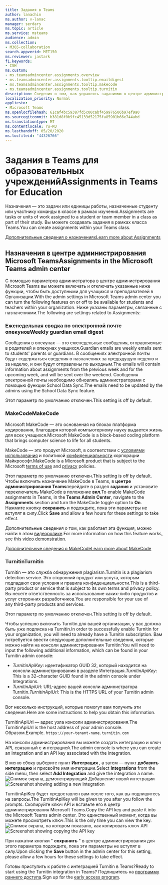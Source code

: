 ```yaml
---
title: Задания в Teams
author: lanachin
ms.author: v-lanac
manager: serdars
ms.topic: article
ms.service: msteams
audience: admin
ms.collection:
- M365-collaboration
search.appverid: MET150
ms.reviewer: jastark
f1.keywords:
- CSH
ms.custom:
- ms.teamsadmincenter.assignments.overview
- ms.teamsadmincenter.assignments.tooltip.emaildigest
- ms.teamsadmincenter.assignments.tooltip.makecode
- ms.teamsadmincenter.assignments.tooltip.turnitin
description: Сведения о том, как управлять заданиями в центре администрирования Microsoft Teams в Teams для образовательных учреждений.
localization_priority: Normal
appliesto:
- Microsoft Teams
ms.openlocfilehash: 61caf4bc59387fd5c00cabf459976506b97ef9a0
ms.sourcegitcommit: b381d8f0b9fc45133d52175fa85901b66e744abd
ms.translationtype: MT
ms.contentlocale: ru-RU
ms.lasthandoff: 05/20/2020
ms.locfileid: "44326766"
---
```

# <a name="assignments-in-teams-for-education"></a><span data-ttu-id="67b24-103">Задания в Teams для образовательных учреждений</span><span class="sxs-lookup"><span data-stu-id="67b24-103">Assignments in Teams for Education</span></span>

<span data-ttu-id="67b24-104">Назначения — это задачи или единицы работы, назначенные студенту или участнику команды в классе в рамках изучения.</span><span class="sxs-lookup"><span data-stu-id="67b24-104">Assignments are tasks or units of work assigned to a student or team member in a class as part of their study.</span></span> <span data-ttu-id="67b24-105">Вы можете создавать задания в рамках класса Teams.</span><span class="sxs-lookup"><span data-stu-id="67b24-105">You can create assignments within your Teams class.</span></span>

[<span data-ttu-id="67b24-106">Дополнительные сведения о назначениях</span><span class="sxs-lookup"><span data-stu-id="67b24-106">Learn more about Assignments</span></span>](https://support.office.com/article/microsoft-teams-5aa4431a-8a3c-4aa5-87a6-b6401abea114?ui=en-US&rs=en-IE&ad=IE#ID0EAABAAA=Assignments)

## <a name="assignments-in-the-microsoft-teams-admin-center"></a><span data-ttu-id="67b24-107">Назначения в центре администрирования Microsoft Teams</span><span class="sxs-lookup"><span data-stu-id="67b24-107">Assignments in the Microsoft Teams admin center</span></span>

<span data-ttu-id="67b24-108">С помощью параметров администратора в центре администрирования Microsoft Teams вы можете включать и отключать указанные ниже функции, чтобы быть доступными для учащихся и преподавателей в Организации.</span><span class="sxs-lookup"><span data-stu-id="67b24-108">With the admin settings in Microsoft Teams admin center you can turn the following features on or off to be available for students and teachers within your organization.</span></span> <span data-ttu-id="67b24-109">Ниже указаны параметры, связанные с назначениями.</span><span class="sxs-lookup"><span data-stu-id="67b24-109">The following are settings related to Assignments:</span></span>

<span data-ttu-id="67b24-110"><a name="#bkemaildigest"> </a></span><span class="sxs-lookup"><span data-stu-id="67b24-110"><a name="#bkemaildigest"> </a></span></span>
### <a name="weekly-guardian-email-digest"></a><span data-ttu-id="67b24-111">Еженедельная сводка по электронной почте опекунов</span><span class="sxs-lookup"><span data-stu-id="67b24-111">Weekly guardian email digest</span></span>

<span data-ttu-id="67b24-112">Сообщения в опекунах — это еженедельные сообщения, отправляемые в родителей и опекунах учащихся.</span><span class="sxs-lookup"><span data-stu-id="67b24-112">Guardian emails are weekly emails sent to students' parents or guardians.</span></span> <span data-ttu-id="67b24-113">В сообщениях электронной почты будут содержаться сведения о назначениях за предыдущую неделю и за неделю, и они будут отправлены по выходным.</span><span class="sxs-lookup"><span data-stu-id="67b24-113">The emails will contain information about assignments from the previous week and for the upcoming week, and will be sent over the weekend.</span></span> <span data-ttu-id="67b24-114">Сообщения электронной почты необходимо обновлять администраторами с помощью функции School Data Sync.</span><span class="sxs-lookup"><span data-stu-id="67b24-114">The emails need to be updated by the admins using the School Data Sync feature.</span></span>

<span data-ttu-id="67b24-115">Этот параметр по умолчанию отключен.</span><span class="sxs-lookup"><span data-stu-id="67b24-115">This setting is off by default.</span></span>

<span data-ttu-id="67b24-116"><a name="bkmakecode"> </a></span><span class="sxs-lookup"><span data-stu-id="67b24-116"><a name="bkmakecode"> </a></span></span>
### <a name="makecode"></a><span data-ttu-id="67b24-117">MakeCode</span><span class="sxs-lookup"><span data-stu-id="67b24-117">MakeCode</span></span>
<span data-ttu-id="67b24-118">Microsoft MakeCode — это основанная на блоках платформа кодирования, благодаря которой компьютерному науку выдается жизнь для всех учащихся.</span><span class="sxs-lookup"><span data-stu-id="67b24-118">Microsoft MakeCode is a block-based coding platform that brings computer science to life for all students.</span></span> 

<span data-ttu-id="67b24-119">MakeCode — это продукт Microsoft, в соответствии с [условиями использования](https://go.microsoft.com/fwlink/?LinkID=206977) и политикой [конфиденциальности](https://go.microsoft.com/fwlink/?LinkId=521839) корпорации Майкрософт.</span><span class="sxs-lookup"><span data-stu-id="67b24-119">MakeCode is a Microsoft product that is subject to the Microsoft [terms of use](https://go.microsoft.com/fwlink/?LinkID=206977) and [privacy](https://go.microsoft.com/fwlink/?LinkId=521839) policies.</span></span>

<span data-ttu-id="67b24-120">Этот параметр по умолчанию отключен.</span><span class="sxs-lookup"><span data-stu-id="67b24-120">This setting is off by default.</span></span> <span data-ttu-id="67b24-121">Чтобы включить назначение MakeCode в Teams, в **центре администрирования Teams**перейдите в раздел **задания** и установите переключатель MakeCode в положение **вкл**.</span><span class="sxs-lookup"><span data-stu-id="67b24-121">To enable MakeCode assignments in Teams, in the **Teams Admin Center**, navigate to the **Assignments** section and turn the MakeCode toggle option to **On**.</span></span> <span data-ttu-id="67b24-122">Нажмите кнопку **сохранить** и подождите, пока эти параметры не вступят в силу.</span><span class="sxs-lookup"><span data-stu-id="67b24-122">Click **Save** and allow a few hours for these settings to take effect.</span></span>

<span data-ttu-id="67b24-123">Дополнительные сведения о том, как работает эта функция, можно найти в этом [видеоролике](https://makecode.com/blog/teams/teams-assignments).</span><span class="sxs-lookup"><span data-stu-id="67b24-123">For more information on how this feature works, see this [video demonstration](https://makecode.com/blog/teams/teams-assignments).</span></span>

[<span data-ttu-id="67b24-124">Дополнительные сведения о MakeCode</span><span class="sxs-lookup"><span data-stu-id="67b24-124">Learn more about MakeCode</span></span>](https://aka.ms/makecode)

<span data-ttu-id="67b24-125"><a name="#turnitin"> </a></span><span class="sxs-lookup"><span data-stu-id="67b24-125"><a name="#turnitin"> </a></span></span>
### <a name="turnitin"></a><span data-ttu-id="67b24-126">Turnitin</span><span class="sxs-lookup"><span data-stu-id="67b24-126">Turnitin</span></span>

<span data-ttu-id="67b24-127">Turnitin — это служба обнаружения plagiarism.</span><span class="sxs-lookup"><span data-stu-id="67b24-127">Turnitin is a plagiarism detection service.</span></span> <span data-ttu-id="67b24-128">Это сторонний продукт или услуга, которым подпадают свои условия и правила конфиденциальности.</span><span class="sxs-lookup"><span data-stu-id="67b24-128">This is a third-party product or service that is subject to its own terms and privacy policy.</span></span> <span data-ttu-id="67b24-129">Вы несете ответственность за использование каких-либо продуктов и услуг сторонних разработчиков.</span><span class="sxs-lookup"><span data-stu-id="67b24-129">You are responsible for your use of any third-party products and services.</span></span>

<span data-ttu-id="67b24-130">Этот параметр по умолчанию отключен.</span><span class="sxs-lookup"><span data-stu-id="67b24-130">This setting is off by default.</span></span>

<span data-ttu-id="67b24-131">Чтобы успешно включить Turnitin для вашей организации, у вас должна быть уже подписка на Turnitin.</span><span class="sxs-lookup"><span data-stu-id="67b24-131">In order to successfully enable Turnitin for your organization, you will need to already have a Turnitin subscription.</span></span> <span data-ttu-id="67b24-132">Вам потребуется ввести следующие дополнительные сведения, которые можно найти на консоли администрирования Turnitin:</span><span class="sxs-lookup"><span data-stu-id="67b24-132">You will need to input the following additional information, which can be found in your Turnitin admin console:</span></span>

  * <span data-ttu-id="67b24-133">_TurnitinApiKey_: идентификатор GUID 32, который находится на консоли администрирования в разделе Интеграция.</span><span class="sxs-lookup"><span data-stu-id="67b24-133">_TurnitinApiKey_: This is a 32-character GUID found in the admin console under Integrations.</span></span>
  * <span data-ttu-id="67b24-134">_TurnitinApiUrl_: URL-адрес вашей консоли администратора Turnitin.</span><span class="sxs-lookup"><span data-stu-id="67b24-134">_TurnitinApiUrl_: This is the HTTPS URL of your Turnitin admin console.</span></span>

<span data-ttu-id="67b24-135">Вот несколько инструкций, которые помогут вам получить эти сведения.</span><span class="sxs-lookup"><span data-stu-id="67b24-135">Here are some instructions to help you obtain this information.</span></span>

<span data-ttu-id="67b24-136">TurnitinApiUrl — адрес узла консоли администрирования.</span><span class="sxs-lookup"><span data-stu-id="67b24-136">The TurnitinApiUrl is the host address of your admin console.</span></span>
<span data-ttu-id="67b24-137">Образом.</span><span class="sxs-lookup"><span data-stu-id="67b24-137">Example.</span></span> `https://your-tenant-name.turnitin.com`

<span data-ttu-id="67b24-138">На консоли администрирования вы можете создать интеграцию и ключ API, связанный с интеграцией.</span><span class="sxs-lookup"><span data-stu-id="67b24-138">The admin console is where you can create an integration and an API key associated with the integration.</span></span>

<span data-ttu-id="67b24-139">В меню сбоку выберите пункт **Интеграция** , а затем — пункт **добавить интеграцию** и присвойте имя интеграции.</span><span class="sxs-lookup"><span data-stu-id="67b24-139">Select **Integrations** from the side menu, then select **Add Integration** and give the integration a name.</span></span>
<span data-ttu-id="67b24-140">![Снимок экрана, демонстрирующий Добавление новой интеграции](./educationImages/Assignments_mopo_turnitin2.png)</span><span class="sxs-lookup"><span data-stu-id="67b24-140">![Screenshot showing adding a new integration](./educationImages/Assignments_mopo_turnitin2.png)</span></span>

<span data-ttu-id="67b24-141">TurnitinApiKey будет предоставлен вам после того, как вы подпишитесь на запросы.</span><span class="sxs-lookup"><span data-stu-id="67b24-141">The TurnitinApiKey will be given to you after you follow the prompts.</span></span> <span data-ttu-id="67b24-142">Скопируйте ключ API и вставьте его в центр администрирования Microsoft Teams.</span><span class="sxs-lookup"><span data-stu-id="67b24-142">Copy the API key and paste it into the Microsoft Teams admin center.</span></span>  <span data-ttu-id="67b24-143">Это единственный момент, когда вы можете просмотреть ключ.</span><span class="sxs-lookup"><span data-stu-id="67b24-143">This is the only time you can view the key.</span></span>
<span data-ttu-id="67b24-144">![Снимок экрана, на котором показано, как копировать ключ API](./educationImages/Assignments_mopo_turnitin3.png)</span><span class="sxs-lookup"><span data-stu-id="67b24-144">![Screenshot showing copying the API key](./educationImages/Assignments_mopo_turnitin3.png)</span></span>

<span data-ttu-id="67b24-145">При нажатии кнопки " **сохранить** " в центре администрирования для этого параметра подождите, пока эти параметры не вступят в силу.</span><span class="sxs-lookup"><span data-stu-id="67b24-145">Upon clicking the **Save** button in the admin center for this setting, please allow a few hours for these settings to take effect.</span></span>

<span data-ttu-id="67b24-146">Готовы приступить к работе с интеграцией Turnitin в Teams?</span><span class="sxs-lookup"><span data-stu-id="67b24-146">Ready to start using the Turnitin integration in Teams?</span></span> <span data-ttu-id="67b24-147">Подпишитесь на [программу раннего доступа](https://www.turnitin.com/products/feedback-studio/microsoft-teams-integration).</span><span class="sxs-lookup"><span data-stu-id="67b24-147">Sign up for the [early access program](https://www.turnitin.com/products/feedback-studio/microsoft-teams-integration).</span></span>
